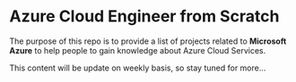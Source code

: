 # Azure Cloud Engineer from Scratch

The purpose of this repo is to provide a list of projects related to <strong>Microsoft Azure</strong> to help people to gain knowledge about Azure Cloud Services.

This content will be update on weekly basis, so stay tuned for more...

